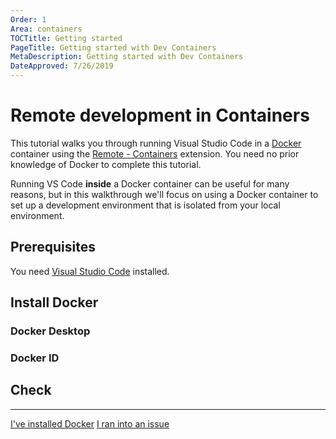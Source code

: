 ```yaml
---
Order: 1
Area: containers
TOCTitle: Getting started
PageTitle: Getting started with Dev Containers
MetaDescription: Getting started with Dev Containers
DateApproved: 7/26/2019
---
```

# Remote development in Containers

This tutorial walks you through running Visual Studio Code in a [Docker](https://www.docker.com/) container using the [Remote - Containers](https://marketplace.visualstudio.com/items?itemName=ms-vscode-remote.remote-containers) extension. You need no prior knowledge of Docker to complete this tutorial.

Running VS Code **inside** a Docker container can be useful for many reasons, but in this walkthrough we'll focus on using a Docker container to set up a development environment that is isolated from your local environment.

## Prerequisites

You need [Visual Studio Code](https://code.visualstudio.com/) installed.

## Install Docker

### Docker Desktop

### Docker ID

## Check

----

<a class="tutorial-next-btn" href="/remote-tutorials/containers/install-extension">I've installed Docker</a>
<a class="tutorial-feedback-btn" onclick="reportIssue('remote-tutorials-containers', 'getting-started')" href="javascript:void(0)">I ran into an issue</a>
